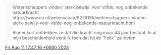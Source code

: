 > Wetenschappers vinden 'sterk bewijs' voor vijfde, nog onbekende natuurkracht https://www\.nu\.nl/wetenschap/6276135/wetenschappers\-vinden\-sterk\-bewijs\-voor\-vijfde\-nog\-onbekende\-natuurkracht\.html  
>   
> Binnenkort ontdekken ze dat die kracht nog maar 44 jaar bestaat\. In al mijn bescheidenheid denk ik toch dat hij de “Felix” zal heten\.

<img src="../../media/tweet.ico" width="12" /> [Fri Aug 11 17:47:16 +0000 2023](https://twitter.com/DromerDenker/status/1690057309395787791)
